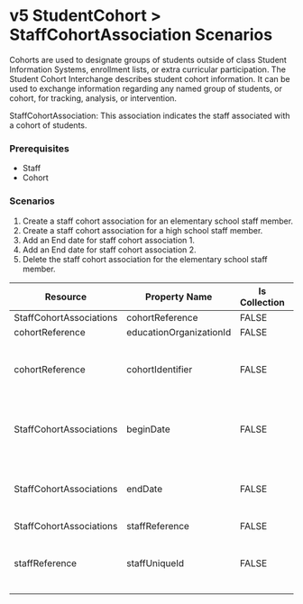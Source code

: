 # v5 StudentCohort > StaffCohortAssociation Scenarios

Cohorts are used to designate groups of students outside of class Student
Information Systems, enrollment lists, or extra curricular participation. The
Student Cohort Interchange describes student cohort information. It can be used
to exchange information regarding any named group of students, or cohort, for
tracking, analysis, or intervention.

StaffCohortAssociation: This association indicates the staff associated with a
cohort of students.

### Prerequisites

- Staff
- Cohort

### Scenarios

1. Create a staff cohort association for an elementary school staff member.
2. Create a staff cohort association for a high school staff member.
3. Add an End date for staff cohort association 1.
4. Add an End date for staff cohort association 2.
5. Delete the staff cohort association for the elementary school staff member.

| Resource                | Property Name           | Is Collection | Data Type       | Required / Optional | Scenario 1 <br/>POST                              | Scenario 2 <br/>POST                              | Scenario 3 <br/>PUT                               | Scenario 4 <br/>PUT                               |
| ----------------------- | ----------------------- | ------------- | --------------- | ------------------- | ------------------------------------------------- | ------------------------------------------------- | ------------------------------------------------- | ------------------------------------------------- |
| StaffCohortAssociations | cohortReference         | FALSE         | cohortReference | REQUIRED            |                                                   |                                                   |                                                   |                                                   |
| cohortReference         | educationOrganizationId | FALSE         | integer         | REQUIRED            | 255901107                                         | 255901001                                         | 255901107                                         | 255901001                                         |
| cohortReference         | cohortIdentifier        | FALSE         | string          | REQUIRED            | \["1" if possible<br/><br/>\| system value\]      | \["2" if possible<br/><br/>\| system value\]      | \["1" if possible<br/><br/>\| system value\]      | \["2" if possible<br/><br/>\| system value\]      |
| StaffCohortAssociations | beginDate               | FALSE         | date            | REQUIRED            | 9/14/<br/><br/>\[Current School Year\]            | 9/14/<br/><br/>\[Current School Year\]            | 9/14/<br/><br/>\[Current School Year\]            | 9/14//<br/><br/>\[Current School Year\]           |
| StaffCohortAssociations | endDate                 | FALSE         | date            | REQUIRED            |                                                   |                                                   | 12/20/<br/><br/>\[Current School Year\]           | 12/20/<br/><br/>\[Current School Year\]           |
| StaffCohortAssociations | staffReference          | FALSE         | integer         | REQUIRED            |                                                   |                                                   |                                                   |                                                   |
| staffReference          | staffUniqueId           | FALSE         | string          | REQUIRED            | \["207220" if possible<br/><br/>\| system value\] | \["207269" if possible<br/><br/>\| system value\] | \["207220" if possible<br/><br/>\| system value\] | \["207269" if possible<br/><br/>\| system value\] |
